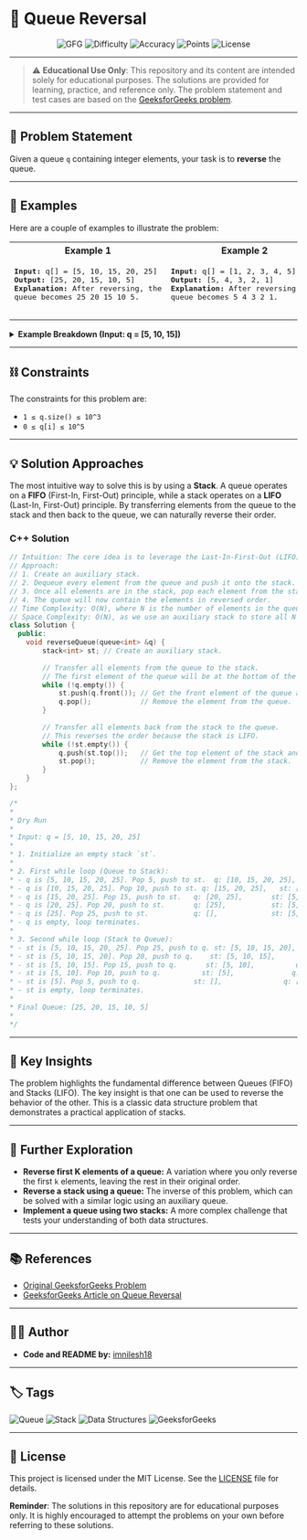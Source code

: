 # 🔄 Queue Reversal

<div align="center">

![GFG](https://img.shields.io/badge/GeeksforGeeks-298D46?style=for-the-badge&logo=geeksforgeeks&logoColor=white)
![Difficulty](https://img.shields.io/badge/Difficulty-Easy-green?style=for-the-badge)
![Accuracy](https://img.shields.io/badge/Accuracy-77.98%25-yellow?style=for-the-badge)
![Points](https://img.shields.io/badge/Points-2-blue?style=for-the-badge)
![License](https://img.shields.io/badge/License-MIT-brightgreen?style=for-the-badge)

</div>

---

> ⚠️ **Educational Use Only**:
> This repository and its content are intended solely for educational purposes. The solutions are provided for learning, practice, and reference only. The problem statement and test cases are based on the [GeeksforGeeks problem](https://www.geeksforgeeks.org/problems/queue-reversal/1).

---

## 📝 Problem Statement

Given a queue `q` containing integer elements, your task is to **reverse** the queue.

---

## 📖 Examples

Here are a couple of examples to illustrate the problem:

<div align="center">

<table width="100%">
    <tr>
        <th width="50%">Example 1</th>
        <th width="50%">Example 2</th>
    </tr>
    <tr>
        <td>
            <pre>
<strong>Input:</strong> q[] = [5, 10, 15, 20, 25]
<strong>Output:</strong> [25, 20, 15, 10, 5]
<strong>Explanation:</strong> After reversing, the
queue becomes 25 20 15 10 5.
            </pre>
        </td>
        <td>
            <pre>
<strong>Input:</strong> q[] = [1, 2, 3, 4, 5]
<strong>Output:</strong> [5, 4, 3, 2, 1]
<strong>Explanation:</strong> After reversing, the
queue becomes 5 4 3 2 1.
            </pre>
        </td>
    </tr>
</table>

</div>

<details>
<summary><strong>Example Breakdown (Input: q = [5, 10, 15])</strong></summary>

1.  **Initial Queue:**
    * `Front -> [5, 10, 15] <- Rear`
2.  **Goal:** Reverse the queue so it becomes:
    * `Front -> [15, 10, 5] <- Rear`
3.  **How?** We need a mechanism to extract elements in FIFO (First-In, First-Out) order and re-insert them in LIFO (Last-In, First-Out) order. A **Stack** is the perfect data structure for this.
4.  **Step 1: Dequeue from Queue and Push to Stack**
    * Dequeue `5`, Push `5` to stack. Stack: `[5]`
    * Dequeue `10`, Push `10` to stack. Stack: `[5, 10]`
    * Dequeue `15`, Push `15` to stack. Stack: `[5, 10, 15]` (Top is 15)
    * Queue is now empty.
5.  **Step 2: Pop from Stack and Enqueue to Queue**
    * Pop `15`, Enqueue `15`. Queue: `[15]`
    * Pop `10`, Enqueue `10`. Queue: `[15, 10]`
    * Pop `5`, Enqueue `5`. Queue: `[15, 10, 5]`
    * Stack is now empty.
6.  **Final Queue:**
    * `Front -> [15, 10, 5] <- Rear`. The queue is successfully reversed.

</details>

---

## ⛓️ Constraints

The constraints for this problem are:
* `1 ≤ q.size() ≤ 10^3`
* `0 ≤ q[i] ≤ 10^5`

---

## 💡 Solution Approaches

The most intuitive way to solve this is by using a **Stack**. A queue operates on a **FIFO** (First-In, First-Out) principle, while a stack operates on a **LIFO** (Last-In, First-Out) principle. By transferring elements from the queue to the stack and then back to the queue, we can naturally reverse their order.

### C++ Solution

```cpp
// Intuition: The core idea is to leverage the Last-In-First-Out (LIFO) property of a stack to reverse the First-In-First-Out (FIFO) order of a queue. By moving all elements from the queue to a stack, the first element of the queue becomes the last one to be pushed onto the stack. Then, moving them back to the queue retrieves them in reversed order.
// Approach:
// 1. Create an auxiliary stack.
// 2. Dequeue every element from the queue and push it onto the stack. This process continues until the queue is empty.
// 3. Once all elements are in the stack, pop each element from the stack and enqueue it back into the now-empty queue.
// 4. The queue will now contain the elements in reversed order.
// Time Complexity: O(N), where N is the number of elements in the queue. Each element is enqueued and dequeued once, and pushed and popped from the stack once.
// Space Complexity: O(N), as we use an auxiliary stack to store all N elements from the queue.
class Solution {
  public:
    void reverseQueue(queue<int> &q) {
        stack<int> st; // Create an auxiliary stack.
    
        // Transfer all elements from the queue to the stack.
        // The first element of the queue will be at the bottom of the stack.
        while (!q.empty()) {
            st.push(q.front()); // Get the front element of the queue and push to stack.
            q.pop();            // Remove the element from the queue.
        }
        
        // Transfer all elements back from the stack to the queue.
        // This reverses the order because the stack is LIFO.
        while (!st.empty()) {
            q.push(st.top());   // Get the top element of the stack and push to queue.
            st.pop();           // Remove the element from the stack.
        }
    }
};

/*
*
* Dry Run
*
* Input: q = [5, 10, 15, 20, 25]
*
* 1. Initialize an empty stack `st`.
*
* 2. First while loop (Queue to Stack):
* - q is [5, 10, 15, 20, 25]. Pop 5, push to st.  q: [10, 15, 20, 25], st: [5]
* - q is [10, 15, 20, 25]. Pop 10, push to st. q: [15, 20, 25],   st: [5, 10]
* - q is [15, 20, 25]. Pop 15, push to st.   q: [20, 25],       st: [5, 10, 15]
* - q is [20, 25]. Pop 20, push to st.       q: [25],           st: [5, 10, 15, 20]
* - q is [25]. Pop 25, push to st.           q: [],             st: [5, 10, 15, 20, 25]
* - q is empty, loop terminates.
*
* 3. Second while loop (Stack to Queue):
* - st is [5, 10, 15, 20, 25]. Pop 25, push to q. st: [5, 10, 15, 20], q: [25]
* - st is [5, 10, 15, 20]. Pop 20, push to q.    st: [5, 10, 15],      q: [25, 20]
* - st is [5, 10, 15]. Pop 15, push to q.       st: [5, 10],          q: [25, 20, 15]
* - st is [5, 10]. Pop 10, push to q.          st: [5],              q: [25, 20, 15, 10]
* - st is [5]. Pop 5, push to q.             st: [],               q: [25, 20, 15, 10, 5]
* - st is empty, loop terminates.
*
* Final Queue: [25, 20, 15, 10, 5]
*
*/
```

---

## 🔑 Key Insights

The problem highlights the fundamental difference between Queues (FIFO) and Stacks (LIFO). The key insight is that one can be used to reverse the behavior of the other. This is a classic data structure problem that demonstrates a practical application of stacks.

---

## 🚀 Further Exploration

-   **Reverse first K elements of a queue:** A variation where you only reverse the first `k` elements, leaving the rest in their original order.
-   **Reverse a stack using a queue:** The inverse of this problem, which can be solved with a similar logic using an auxiliary queue.
-   **Implement a queue using two stacks:** A more complex challenge that tests your understanding of both data structures.

---

## 📚 References

* [Original GeeksforGeeks Problem](https://www.geeksforgeeks.org/problems/queue-reversal/1)
* [GeeksforGeeks Article on Queue Reversal](https://www.geeksforgeeks.org/reversing-a-queue/)

---

## 👨‍💻 Author

* **Code and README by:** [imnilesh18](https://github.com/imnilesh18)

---

## 🏷️ Tags

![Queue](https://img.shields.io/badge/Queue-blue?style=for-the-badge)
![Stack](https://img.shields.io/badge/Stack-orange?style=for-the-badge)
![Data Structures](https://img.shields.io/badge/Data%20Structures-grey?style=for-the-badge)
![GeeksforGeeks](https://img.shields.io/badge/GeeksforGeeks-green?style=for-the-badge)

---

## 📜 License

This project is licensed under the MIT License. See the [LICENSE](LICENSE) file for details.

**Reminder**: The solutions in this repository are for educational purposes only. It is highly encouraged to attempt the problems on your own before referring to these solutions.